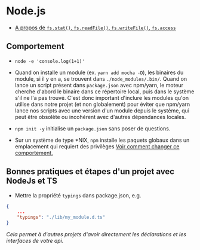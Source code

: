# Node.js

- [A propos de `fs.stat()`, `fs.readFile()`, `fs.writeFile()`, `fs.access`](https://stackoverflow.com/a/42941330/773595)

## Comportement

- `node -e 'console.log(1+1)'`
- Quand on installe un module (ex. `yarn add mocha -D`), les binaires du module, si il y en a, se trouvent dans `./node_modules/.bin/`. Quand on lance un script présent dans `package.json` avec npm/yarn, le moteur cherche d'abord le binaire dans ce répertoire local, puis dans le système s'il ne l'a pas trouvé. C'est donc important d'inclure les modules qu'on utilise dans notre projet (et non globalement) pour éviter que npm/yarn lance nos scripts avec une version d'un module depuis le système, qui peut être obsolète ou incohérent avec d'autres dépendances locales.

- `npm init -y` initialise un `package.json` sans poser de questions.

- Sur un système de type \*NIX, `npm` installe les paquets globaux dans un emplacement qui requiert des privilèges [Voir comment changer ce comportement.](https://github.com/yarnpkg/yarn/issues/2108)


## Bonnes pratiques et étapes d'un projet avec NodeJs et TS

- Mettre la propriété `typings` dans package.json, e.g.
```json
{
    ...
    "typings": "./lib/my_module.d.ts"
}
```

*Cela permet à d'autres projets d'avoir directement les déclarations et les interfaces de votre api.*